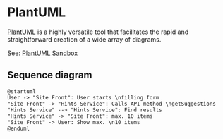 # PlantUML

[PlantUML](https://plantuml.com/) is a highly versatile tool that facilitates the rapid and straightforward creation of a wide array of diagrams.

See: [PlantUML Sandbox](https://www.plantuml.com/plantuml/uml)

## Sequence diagram

```plantuml
@startuml
User -> "Site Front": User starts \nfilling form
"Site Front" -> "Hints Service": Calls API method \ngetSuggestions
"Hints Service" --> "Hints Service": Find results
"Hints Service" -> "Site Front": max. 10 items
"Site Front" -> User: Show max. \n10 items
@enduml
```

